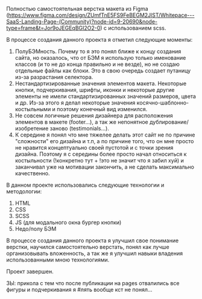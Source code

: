 Полностью самостоятельная верстка макета из Figma (https://www.figma.com/design/ZUmfTnE5FS9FeBEGM2JlST/Whitepace---SaaS-Landing-Page-(Community)?node-id=9-20690&node-type=frame&t=Jor9oJEGEqBGI2O2-0) с использованием scss.

В процессе создания данного проекта я отметил следующие моменты:
1) ПолуБЭМность. Почему то я это понял ближе к концу создания сайта, но оказалось, что от БЭМ я использую только именование классов (и то не до конца правильно и не везде), но не создаю отдельные файлы как блоки. Это в свою очередь создает путаницу из-за разрастания селектора.
2) Нестандартизированные значения элементов макета. Некоторые кнопки, подчеркивания, шрифты, иконки и некоторые другие элементы не имели стандартизированных значений размеров, цвета и др. Из-за этого я делал некоторые значения косячно-шаблонно-костыльными и поэтому конечный вид изменился.
3) Не совсем логичные решения дизайнера для расположения элементов в макете (footer...), а так же непонятное дублирование/изобретение заново (testimonials...).
4) К середине я понял что мне тяжелее делать этот сайт не по причине "сложности" его дизайна и т.п, а по причине того, что он мне просто не нравится концептуально своей пустотой и с точки зрения дизайна. Поэтому я с середины более просто начал относиться к костыльности (!конкретно тут + !это не значит что я забил хуй) и заканчивал уже на мотивации закончить, а не сделать максимально качественно.

В данном проекте использовались следующие технологии и методологии:

1) HTML
2) CSS
3) SCSS
4) JS (для модального окна бургер кнопки)
5) Недо/полу БЭМ

В процессе создания данного проекта я улучшил свое понимание верстки, научился самостоятельно верстать, понял как лучше организовывать вложенность, а так же я улучшил навыки владения использованными мною технологиями.

Проект завершен.

ЗЫ: прикола с тем что после публикации на pages отвалились все фигуры и подчеркивания я #лять вообще кст не понял...
